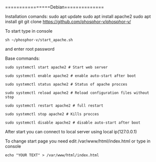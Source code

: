 ================Debian==============

Installation comands:
    sudo apt update
    sudo apt install apache2
    sudo apt install git
    git clone https://github.com/phosphor-v/phosphor-v/


To start type in console 

    sh ~/phosphor-v/start_apache.sh
    
and enter root password


Base commands:

    sudo systemctl start apache2 # Start web server

    sudo systemctl enable apache2 # enable auto-start after boot

    sudo systemctl status apache2 # Status of apache procces

    sudo systemctl reload apache2 # Reload configuration files without stop 

    sudo systemctl restart apache2 # full restart

    sudo systemctl stop apache2 # Kills procces

    sudo systemctl disable apache2 # disable auto-start after boot



After start you can connect to local server using local ip(127.0.0.1)



To change start page you need edit /var/www/html/index.html or type in console

    echo "YOUR TEXT" > /var/www/html/index.html


